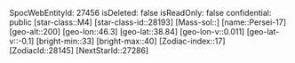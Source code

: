 ﻿---
location: [38.84,46.3,200]
type: Station
tags:
- astro/Star

---
SpocWebEntityId: 27456
isDeleted: false
isReadOnly: false
confidential: public
[star-class::M4]
[star-class-id::28193]
[Mass-sol::]
[name::Persei-17]
[geo-alt::200]
[geo-lon::46.3]
[geo-lat::38.84]
[geo-lon-v::0.011]
[geo-lat-v::-0.1]
[bright-min::33]
[bright-max::40]
[Zodiac-index::17]
[ZodiacId::28145]
[NextStarId::27286]

